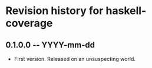 # Revision history for haskell-coverage

## 0.1.0.0 -- YYYY-mm-dd

* First version. Released on an unsuspecting world.
